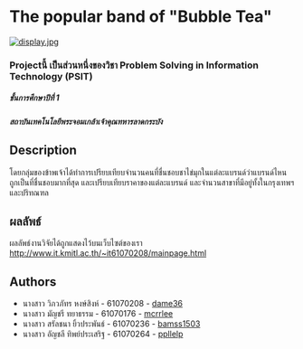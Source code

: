 # The popular band of "Bubble Tea"
[![display.jpg](https://i.postimg.cc/h4QHLDn8/display.jpg)](https://postimg.cc/V51G1cd5)

### Projectนี้ เป็นส่วนหนึ่งของวิชา Problem Solving in Information Technology (PSIT)
##### ชั้นการศึกษาปีที่ 1
##### สถาบันเทคโนโลยีพระจอมเกล้าเจ้าคุณทหารลาดกระบัง



## Description
<p>โดยกลุ่มของข้าพเจ้าได้ทำการเปรียบเทียบจำนวนคนที่ชื่นชอบชาไข่มุกในแต่ละแบรนด์ว่าแบรนด์ไหนถูกเป็นที่ชื่นชอบมากที่สุด และเปรียบเทียบราคาของแต่ละแบรนด์ และจำนวนสาขาที่มีอยู่ทั้งในกรุงเทพฯและปริทณฑล</p>

## ผลลัพธ์
ผลลัพธ์งานวิจัยได้ถูกแสดงไว้บนเว็บไซต์ของเรา http://www.it.kmitl.ac.th/~it61070208/mainpage.html

## Authors
* นางสาว วิภวภัทร หงษ์สิงห์ - 61070208 - [dame36](https://github.com/dame36)
* นางสาว มัญชรี ทยาธรรม - 61070176 - [mcrrlee](https://github.com/mcrrlee)
* นางสาว สรัลชนา ยิ้วประพันธ์ - 61070236 - [bamss1503](https://github.com/bamss1503)
* นางสาว อัญชลี ทิพย์ประเสริฐ - 61070264 - [ppllelp](https://github.com/ppllelp)

